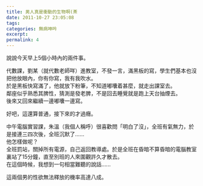 ```yaml
---
title: 男人真是衝動的生物啊(茶
date: 2011-10-27 23:05:08
tags:
categories: 無病呻吟
excerpt: 
permalink: 4
---
```

說說今天早上5個小時內的兩件事。

<!-- more -->

代數課，劉某（就代數老師咩）進教室，不發一言，滿黑板的寫，學生們基本也沒把他放眼內，你有你寫，我有我吹水。  
於是黑板快寫滿了，他就放下粉筆，不知道嘟囔着甚麼，就走出課室去。  
鄰座似乎熟悉其脾性，猜測是發老脾，不是回去睡覺就是跑上天台抽煙去。  
後來又回來繼續一邊嘟囔一邊寫。

好吧，這還算普通，接下來的才過癮。

中午電腦實習課，朱溫（我個人稱呼）很喜歡問「明白了沒」，全班有氣無力，於是接連三四次後，全班沉默了......  
他怎樣做呢？  
全班罰站，關掉所有電源，自己返回教導處。於是全班在昏暗不算昏暗的電腦教室裏站了15分鐘，直至別班的人來圍觀許久才散去。  
在這個時候，我想到一句相當難聽的說話......

這兩個男的性欲無法釋放的機率高達八成。
